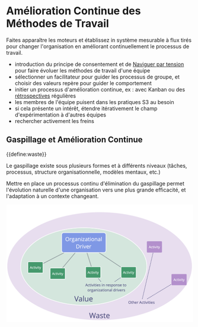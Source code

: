 # Amélioration Continue des Méthodes de Travail

<summary>
Faites apparaître les moteurs et établissez in système mesurable à flux tirés pour changer l'organisation en améliorant continuellement le processus de travail.
</summary>

- introduction du principe de consentement et de [Naviguer par tension](section:navigate-via-tension) pour faire évoluer les méthodes de travail d'une équipe
- sélectionner un facilitateur pour guider les processus de groupe, et choisir des valeurs repère pour guider le comportement
- initier un processus d'amélioration continue, ex : avec Kanban ou des [rétrospectives](section:retrospective) régulières
- les membres de l'équipe puisent dans les pratiques S3 au besoin
- si cela présente un intérêt, étendre itérativement le champ d'expérimentation à d'autres équipes
- rechercher activement les freins

## Gaspillage et Amélioration Continue

{{define:waste}}

Le gaspillage existe sous plusieurs formes et à différents niveaux (tâches, processus, structure organisationnelle, modèles mentaux, etc.)

Mettre en place un processus continu d'élimination du gaspillage permet l'évolution naturelle d'une organisation vers une plus grande efficacité, et l'adaptation à un contexte changeant.

![Moteurs, Valeur et Gaspillage](img/workflow-and-value/drivers-value-waste.png)